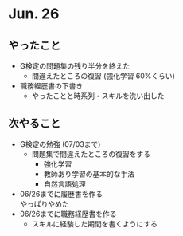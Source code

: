 # Jun. 26

## やったこと
- G検定の問題集の残り半分を終えた
    - 間違えたところの復習 (強化学習 60%くらい)
- 職務経歴書の下書き
    - やったことと時系列・スキルを洗い出した

## 次やること
- G検定の勉強 (07/03まで)  
    - 問題集で間違えたところの復習をする
        - 強化学習
        - 教師あり学習の基本的な手法
        - 自然言語処理
- 06/26までに履歴書を作る  
やっぱりやめた
- 06/26までに職務経歴書を作る
    - スキルに経験した期間を書くようにする
